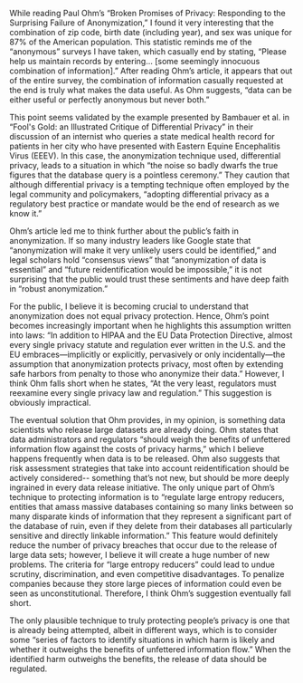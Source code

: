 While reading Paul Ohm’s “Broken Promises of Privacy: Responding to the Surprising Failure of Anonymization,” I found it very interesting that the combination of zip code, birth date (including year), and sex was unique for 87% of the American population. This statistic reminds me of the “anonymous” surveys I have taken, which casually end by stating, “Please help us maintain records by entering... [some seemingly innocuous combination of information].” After reading Ohm’s article, it appears that out of the entire survey, the combination of information casually requested at the end is truly what makes the data useful. As Ohm suggests, “data can be either useful or perfectly anonymous but never both.” 

This point seems validated by the example presented by Bambauer et al. in “Fool's Gold: an Illustrated Critique of Differential Privacy” in their discussion of an internist who queries a state medical health record for patients in her city who have presented with Eastern Equine Encephalitis Virus (EEEV). In this case, the anonymization technique used, differential privacy, leads to a situation in which “the noise so badly dwarfs the true figures that the database query is a pointless ceremony.” They caution that although differential privacy is a tempting technique often employed by the legal community and policymakers, “adopting differential privacy as a regulatory best practice or mandate would be the end of research as we know it.”

Ohm’s article led me to think further about the public’s faith in anonymization. If so many industry leaders like Google state that “anonymization will make it very unlikely users could be identified,” and legal scholars hold “consensus views” that “anonymization of data is essential” and “future reidentification would be impossible,” it is not surprising that the public would trust these sentiments and have deep faith in “robust anonymization.”

For the public, I believe it is becoming crucial to understand that anonymization does not equal privacy protection. Hence, Ohm’s point becomes increasingly important when he highlights this assumption written into laws: “In addition to HIPAA and the EU Data Protection Directive, almost every single privacy statute and regulation ever written in the U.S. and the EU embraces—implicitly or explicitly, pervasively or only incidentally—the assumption that anonymization protects privacy, most often by extending safe harbors from penalty to those who anonymize their data.” However, I think Ohm falls short when he states, “At the very least, regulators must reexamine every single privacy law and regulation.” This suggestion is obviously impractical.

The eventual solution that Ohm provides, in my opinion, is something data scientists who release large datasets are already doing. Ohm states that data administrators and regulators “should weigh the benefits of unfettered information flow against the costs of privacy harms,” which I believe happens frequently when data is to be released. Ohm also suggests that risk assessment strategies that take into account reidentification should be actively considered-- something that’s not new, but should be more deeply ingrained in every data release initiative. The only unique part of Ohm’s technique to protecting information is to “regulate large entropy reducers, entities that amass massive databases containing so many links between so many disparate kinds of information that they represent a significant part of the database of ruin, even if they delete from their databases all particularly sensitive and directly linkable information.” This feature would definitely reduce the number of privacy breaches that occur due to the release of large data sets; however, I believe it will create a huge number of new problems. The criteria for “large entropy reducers” could lead to undue scrutiny, discrimination, and even competitive disadvantages. To penalize companies because they store large pieces of information could even be seen as unconstitutional. Therefore, I think Ohm’s suggestion eventually fall short. 

The only plausible technique to truly protecting people’s privacy is one that is already being attempted, albeit in different ways, which is to consider some “series of factors to identify situations in which harm is likely and whether it outweighs the benefits of unfettered information flow.” When the identified harm outweighs the benefits, the release of data should be regulated.
